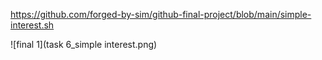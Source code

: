 https://github.com/forged-by-sim/github-final-project/blob/main/simple-interest.sh



![final 1](task 6_simple interest.png)